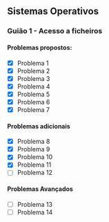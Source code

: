 ## Sistemas Operativos


 ### Guião 1 - Acesso a ficheiros
 
 #### Problemas propostos:       
 - [x] Problema 1              
 - [x] Problema 2              
 - [x] Problema 3              
 - [x] Problema 4              
 - [x] Problema 5              
 - [x] Problema 6              
 - [x] Problema 7              
 #### Problemas adicionais
 - [x] Problema 8              
 - [x] Problema 9              
 - [x] Problema 10             
 - [x] Problema 11             
 - [ ] Problema 12   
 #### Problemas Avançados
 - [ ] Problema 13             
 - [ ] Problema 14             
